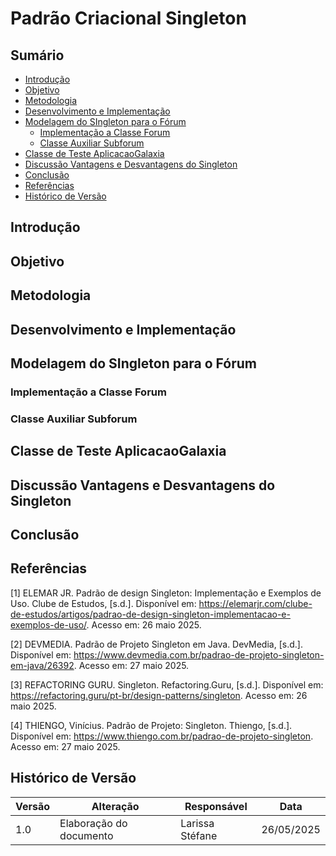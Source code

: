 # Padrão Criacional Singleton

## Sumário

- [Introdução](#Introducao)
- [Objetivo](#Objetivo)
- [Metodologia](#Metodologia)
- [Desenvolvimento e Implementação](#Desenvolvimento-e-Implementação)
- [Modelagem do SIngleton para o Fórum](#Modelagem-do-Singleton-para-o-Fórum)
    - [Implementação a Classe Forum](#Implementação-a-Classe-Forum.java)
    - [Classe Auxiliar Subforum](#Classe-Auxiliar-Subforum)
- [Classe de Teste AplicacaoGalaxia](#Classe-de-Teste-AplicacaoGalaxia)
- [Discussão Vantagens e Desvantagens do Singleton](#Discussão-Vantagens-e-Desvantagens-do-Singleton)
- [Conclusão](#Conclusão)
- [Referências](#Referências)
- [Histórico de Versão](#Histórico-de-Versão)

## Introdução



## Objetivo



## Metodologia


## Desenvolvimento e Implementação


## Modelagem do SIngleton para o Fórum


### Implementação a Classe Forum


### Classe Auxiliar Subforum


## Classe de Teste AplicacaoGalaxia


## Discussão Vantagens e Desvantagens do Singleton


## Conclusão


## Referências

[1] ELEMAR JR. Padrão de design Singleton: Implementação e Exemplos de Uso. Clube de Estudos, [s.d.]. Disponível em: https://elemarjr.com/clube-de-estudos/artigos/padrao-de-design-singleton-implementacao-e-exemplos-de-uso/. Acesso em: 26 maio 2025.

[2] DEVMEDIA. Padrão de Projeto Singleton em Java. DevMedia, [s.d.]. Disponível em: https://www.devmedia.com.br/padrao-de-projeto-singleton-em-java/26392. Acesso em: 27 maio 2025.

[3] REFACTORING GURU. Singleton. Refactoring.Guru, [s.d.]. Disponível em: https://refactoring.guru/pt-br/design-patterns/singleton. Acesso em: 26 maio 2025.

[4] THIENGO, Vinícius. Padrão de Projeto: Singleton. Thiengo, [s.d.]. Disponível em: https://www.thiengo.com.br/padrao-de-projeto-singleton. Acesso em: 27 maio 2025.


## Histórico de Versão

| Versão | Alteração | Responsável | Data |
| - | - | - | - |
| 1.0 | Elaboração do documento| Larissa Stéfane | 26/05/2025 |
